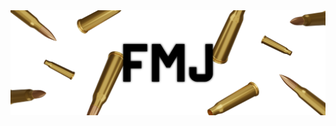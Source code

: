 <img width="1350px" src="https://github.com/fmjstudios/artwork/blob/346fd34d9e0071bd8d6e2b8cd66dd638227c13bd/identity/horizontal/white/fmjstudios-horizontal-white.png" alt="FMJ Studios">
